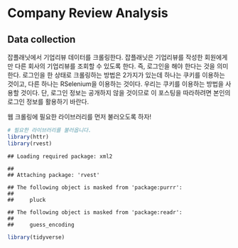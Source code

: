Company Review Analysis
================

Data collection
---------------

잡플래닛에서 기업리뷰 데이터를 크롤링한다. 잡플래닛은 기업리뷰를 작성한 회원에게만 다른 회사의 기업리뷰를 조회할 수 있도록 한다. 즉, 로그인을 해야 한다는 것을 의미한다. 로그인을 한 상태로 크롤링하는 방법은 2가지가 있는데 하나는 쿠키를 이용하는 것이고, 다른 하나는 RSelenium을 이용하는 것이다. 우리는 쿠키를 이용하는 방법을 사용할 것이다. 단, 로그인 정보는 공개하지 않을 것이므로 이 포스팅을 따라하려면 본인의 로그인 정보를 활용하기 바란다.

웹 크롤링에 필요한 라이브러리를 먼저 불러오도록 하자!

``` r
# 필요한 라이브러리를 불러옵니다. 
library(httr)
library(rvest)
```

    ## Loading required package: xml2

    ## 
    ## Attaching package: 'rvest'

    ## The following object is masked from 'package:purrr':
    ## 
    ##     pluck

    ## The following object is masked from 'package:readr':
    ## 
    ##     guess_encoding

``` r
library(tidyverse)
```
